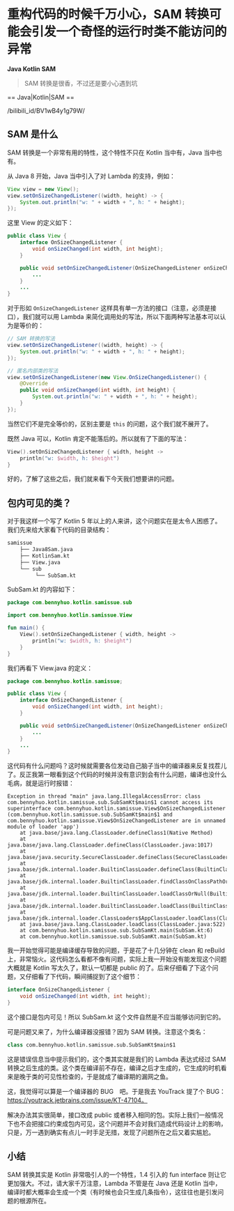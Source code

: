 # 重构代码的时候千万小心，SAM 转换可能会引发一个奇怪的运行时类不能访问的异常

**Java Kotlin SAM**

> SAM 转换是很香，不过还是要小心遇到坑

==  Java|Kotlin|SAM ==

/bilibili_id/BV1wB4y1g79W/

## SAM 是什么

SAM 转换是一个非常有用的特性，这个特性不只在 Kotlin 当中有，Java 当中也有。

从 Java 8 开始，Java 当中引入了对 Lambda 的支持，例如：

```java
View view = new View();
view.setOnSizeChangedListener((width, height) -> {
    System.out.println("w: " + width + ", h: " + height);
});
```

这里 View 的定义如下：

```java
public class View {
    interface OnSizeChangedListener {
        void onSizeChanged(int width, int height);
    }

    public void setOnSizeChangedListener(OnSizeChangedListener onSizeChangedListener) {
        ...
    }
    ...
}
```

对于形如 `OnSizeChangedListener` 这样具有单一方法的接口（注意，必须是接口），我们就可以用 Lambda 来简化调用处的写法，所以下面两种写法基本可以认为是等价的：

```java
// SAM 转换的写法
view.setOnSizeChangedListener((width, height) -> {
    System.out.println("w: " + width + ", h: " + height);
});

// 匿名内部类的写法
view.setOnSizeChangedListener(new View.OnSizeChangedListener() {
    @Override
    public void onSizeChanged(int width, int height) {
        System.out.println("w: " + width + ", h: " + height);
    }
});
```

当然它们不是完全等价的，区别主要是 `this` 的问题，这个我们就不展开了。

既然 Java 可以，Kotlin 肯定不能落后的。所以就有了下面的写法：

```kotlin
View().setOnSizeChangedListener { width, height ->
    println("w: $width, h: $height")
}
```

好的，了解了这些之后，我们就来看下今天我们想要讲的问题。

## 包内可见的类？

对于我这样一个写了 Kotlin 5 年以上的人来讲，这个问题实在是太令人困惑了。我们先来给大家看下代码的目录结构：

```bash
samissue
    ├── Java8Sam.java
    ├── KotlinSam.kt
    ├── View.java
    └── sub
         └── SubSam.kt
```

SubSam.kt 的内容如下：

```kotlin
package com.bennyhuo.kotlin.samissue.sub

import com.bennyhuo.kotlin.samissue.View

fun main() {
    View().setOnSizeChangedListener { width, height ->
        println("w: $width, h: $height")
    }
}
```

我们再看下 View.java 的定义：

```java
package com.bennyhuo.kotlin.samissue;

public class View {
    interface OnSizeChangedListener {
        void onSizeChanged(int width, int height);
    }

    public void setOnSizeChangedListener(OnSizeChangedListener onSizeChangedListener) {
        ...
    }
    ...
}
```

这代码有什么问题吗？这时候就需要各位发动自己脑子当中的编译器来反复找茬儿了。反正我第一眼看到这个代码的时候并没有意识到会有什么问题，编译也没什么毛病，就是运行时报错：

```
Exception in thread "main" java.lang.IllegalAccessError: class com.bennyhuo.kotlin.samissue.sub.SubSamKt$main$1 cannot access its superinterface com.bennyhuo.kotlin.samissue.View$OnSizeChangedListener (com.bennyhuo.kotlin.samissue.sub.SubSamKt$main$1 and com.bennyhuo.kotlin.samissue.View$OnSizeChangedListener are in unnamed module of loader 'app')
	at java.base/java.lang.ClassLoader.defineClass1(Native Method)
	at java.base/java.lang.ClassLoader.defineClass(ClassLoader.java:1017)
	at java.base/java.security.SecureClassLoader.defineClass(SecureClassLoader.java:174)
	at java.base/jdk.internal.loader.BuiltinClassLoader.defineClass(BuiltinClassLoader.java:800)
	at java.base/jdk.internal.loader.BuiltinClassLoader.findClassOnClassPathOrNull(BuiltinClassLoader.java:698)
	at java.base/jdk.internal.loader.BuiltinClassLoader.loadClassOrNull(BuiltinClassLoader.java:621)
	at java.base/jdk.internal.loader.BuiltinClassLoader.loadClass(BuiltinClassLoader.java:579)
	at java.base/jdk.internal.loader.ClassLoaders$AppClassLoader.loadClass(ClassLoaders.java:178)
	at java.base/java.lang.ClassLoader.loadClass(ClassLoader.java:522)
	at com.bennyhuo.kotlin.samissue.sub.SubSamKt.main(SubSam.kt:6)
	at com.bennyhuo.kotlin.samissue.sub.SubSamKt.main(SubSam.kt)
```


我一开始觉得可能是编译缓存导致的问题，于是花了十几分钟在 clean 和 reBuild 上，非常恼火。这代码怎么看都不像有问题，实际上我一开始没有能发现这个问题大概就是 Kotlin 写太久了，默认一切都是 public 的了。后来仔细看了下这个问题，又仔细看了下代码，瞬间捕捉到了这个细节：

```java
interface OnSizeChangedListener {
    void onSizeChanged(int width, int height);
}
```

这个接口是包内可见！所以 SubSam.kt 这个文件自然是不应当能够访问到它的。

可是问题又来了，为什么编译器没报错？因为 SAM 转换。注意这个类名：

```kotlin
class com.bennyhuo.kotlin.samissue.sub.SubSamKt$main$1
```

这是错误信息当中提示我们的，这个类其实就是我们的 Lambda 表达式经过 SAM 转换之后生成的类。这个类在编译前不存在，编译之后才生成的，它生成的时机看来是晚于类的可见性检查的，于是就成了编译期的漏网之鱼。

这，我觉得可以算是一个编译器的 BUG　吧。于是我去 YouTrack 提了个 BUG：https://youtrack.jetbrains.com/issue/KT-47104。

解决办法其实很简单，接口改成 public 或者移入相同的包。实际上我们一般情况下也不会把接口约束成包内可见，这个问题并不会对我们造成代码设计上的影响，只是，万一遇到确实有点儿一时手足无措，发现了问题所在之后又着实尴尬。

## 小结

SAM 转换其实是 Kotlin 非常吸引人的一个特性，1.4 引入的 fun interface 则让它更加强大。不过，请大家千万注意，Lambda 不管是在 Java 还是 Kotlin 当中，编译时都大概率会生成一个类（有时候也会只生成几条指令），这往往也是引发问题的根源所在。